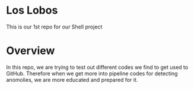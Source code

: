 # Los Lobos
This is our 1st repo for our Shell project
  
# Overview
In this repo, we are trying to test out different codes we find to get used to GitHub. Therefore when we get more into pipeline codes for detecting anomolies, we are more educated and prepared for it.
